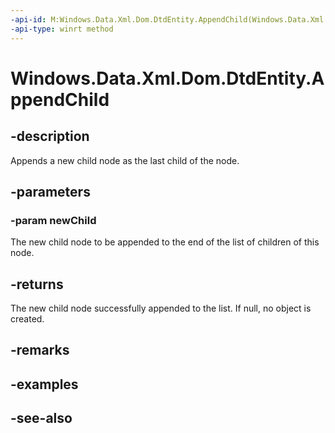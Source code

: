 ```yaml
---
-api-id: M:Windows.Data.Xml.Dom.DtdEntity.AppendChild(Windows.Data.Xml.Dom.IXmlNode)
-api-type: winrt method
---
```


<!-- Method syntax
public Windows.Data.Xml.Dom.IXmlNode AppendChild(Windows.Data.Xml.Dom.IXmlNode newChild)
-->

# Windows.Data.Xml.Dom.DtdEntity.AppendChild

## -description
Appends a new child node as the last child of the node.

## -parameters
### -param newChild
The new child node to be appended to the end of the list of children of this node.

## -returns
The new child node successfully appended to the list. If null, no object is created.

## -remarks

## -examples

## -see-also
